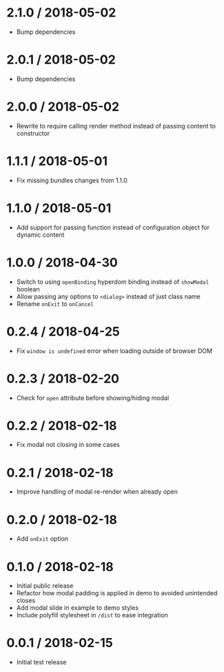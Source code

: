 # 2.1.0 / 2018-05-02

- Bump dependencies

# 2.0.1 / 2018-05-02

- Bump dependencies

# 2.0.0 / 2018-05-02

- Rewrite to require calling render method instead of passing content to constructor

# 1.1.1 / 2018-05-01

- Fix missing bundles changes from 1.1.0

# 1.1.0 / 2018-05-01

- Add support for passing function instead of configuration object for dynamic content

# 1.0.0 / 2018-04-30

- Switch to using `openBinding` hyperdom binding instead of `showModal` boolean
- Allow passing any options to `<dialog>` instead of just class name
- Rename `onExit` to `onCancel`

# 0.2.4 / 2018-04-25

- Fix `window is undefined` error when loading outside of browser DOM

# 0.2.3 / 2018-02-20

- Check for `open` attribute before showing/hiding modal

# 0.2.2 / 2018-02-18

- Fix modal not closing in some cases

# 0.2.1 / 2018-02-18

- Improve handling of modal re-render when already open

# 0.2.0 / 2018-02-18

- Add `onExit` option

# 0.1.0 / 2018-02-18

- Initial public release
- Refactor how modal padding is applied in demo to avoided unintended closes
- Add modal slide in example to demo styles
- Include polyfill stylesheet in `/dist` to ease integration

# 0.0.1 / 2018-02-15

- Initial test release
